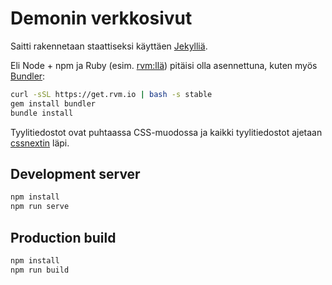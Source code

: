# Demonin verkkosivut

Saitti rakennetaan staattiseksi käyttäen [Jekylliä][1].

Eli Node + npm ja Ruby (esim. [rvm:llä][2]) pitäisi olla asennettuna, kuten myös [Bundler][3]:

```sh
curl -sSL https://get.rvm.io | bash -s stable
gem install bundler
bundle install
```

Tyylitiedostot ovat puhtaassa CSS-muodossa ja kaikki tyylitiedostot ajetaan [cssnextin][4] läpi.

## Development server

```sh
npm install
npm run serve
```

## Production build

```sh
npm install
npm run build
```

[1]: https://jekyllrb.com/ "Jekyll"
[2]: https://rvm.io/ "RVM Ruby Version Manager"
[3]: https://bundler.io/ "Bundler"
[4]: http://cssnext.io/ "cssnext"
